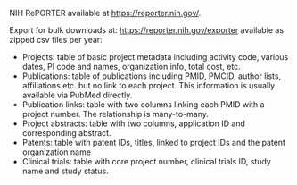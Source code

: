 NIH RePORTER available at https://reporter.nih.gov/.

Export for bulk downloads at: https://reporter.nih.gov/exporter available
as zipped csv files per year:
- Projects: table of basic project metadata including activity code, 
  various dates, PI code and names, organization info, total cost, etc.
- Publications: table of publications including PMID, PMCID, author lists,
  affiliations etc. but no link to each project. This information is
  usually available via PubMed directly.
- Publication links: table with two columns linking each PMID with a 
  project number. The relationship is many-to-many.
- Project abstracts: table with two columns, application ID and corresponding
  abstract.
- Patents: table with patent IDs, titles, linked to project IDs and
  the patent organization name
- Clinical trials: table with core project number, clinical trials ID, study
  name and study status.